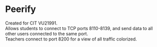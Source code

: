 # Peerify
Created for CIT VU21991.  
Allows students to connect to TCP ports 8110-8139, and send data to all
other users connected to the same port.  
Teachers connect to port 8200 for a view of all traffic colorized.
